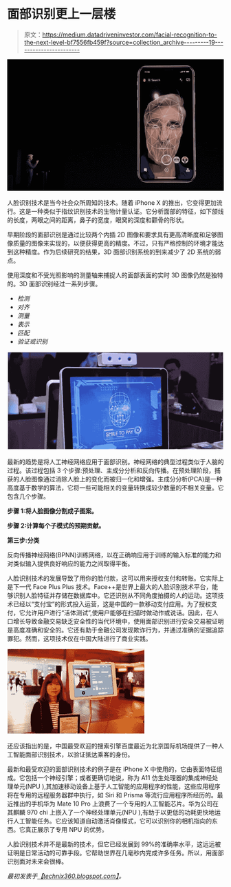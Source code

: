 # 面部识别更上一层楼

> 原文：<https://medium.datadriveninvestor.com/facial-recognition-to-the-next-level-bf7556fb459f?source=collection_archive---------19----------------------->

![](img/926fab3d2da6c53bffb37ad14dd0b922.png)

人脸识别技术是当今社会众所周知的技术。随着 iPhone X 的推出，它变得更加流行。这是一种类似于指纹识别技术的生物计量认证。它分析面部的特征，如下颌线的长度，两眼之间的距离，鼻子的宽度，眼窝的深度和颧骨的形状。

早期阶段的面部识别是通过比较两个内插 2D 图像和要求具有更高清晰度和足够图像质量的图像来实现的，以便获得更高的精度。不过，只有严格控制的环境才能达到这种精度。作为后续研究的结果，3D 面部识别系统的到来减少了 2D 系统的弱点。

使用深度和不受光照影响的测量轴来捕捉人的面部表面的实时 3D 图像仍然是独特的。3D 面部识别经过一系列步骤。

*   *检测*
*   *对齐*
*   *测量*
*   *表示*
*   *匹配*
*   *验证或识别*

![](img/d7bb3f129d591a6f79bbf6724d4c61d2.png)

最新的趋势是将人工神经网络应用于面部识别。神经网络的典型过程类似于人脑的过程。该过程包括 3 个步骤:预处理、主成分分析和反向传播。在预处理阶段，捕获的人脸图像通过消除人脸上的变化而被归一化和增强。主成分分析(PCA)是一种高度基于数学的算法，它将一些可能相关的变量转换成较少数量的不相关变量。它包含几个步骤。

**步骤 1:将人脸图像分割成子图案。**

**步骤 2:计算每个子模式的预期贡献。**

**第三步:分类**

反向传播神经网络(BPNN)训练网络，以在正确响应用于训练的输入标准的能力和对类似输入提供良好响应的能力之间取得平衡。

人脸识别技术的发展导致了用你的脸付款，这可以用来授权支付和转账。它实际上是下一代 Face Plus Plus 技术。Face++是世界上最大的人脸识别技术平台，能够识别人脸特征并存储在数据库中。它还识别从不同角度拍摄的人的运动。这项技术已经以“支付宝”的形式投入运营，这是中国的一款移动支付应用。为了授权支付，它允许用户进行“活体测试”,使用户能够在扫描时做动作或说话。因此，在人口增长导致金融交易缺乏安全性的当代环境中，使用面部识别进行安全交易被证明是高度准确和安全的。它还有助于金融公司发现欺诈行为，并通过准确的证据追踪罪犯。然而，这项技术仅在中国大陆进行了商业实践。

![](img/62df72ecdfe28a2a2f855f76a0ee6f55.png)

还应该指出的是，中国最受欢迎的搜索引擎百度最近为北京国际机场提供了一种人工智能面部识别技术，以验证抵达乘客的身份。

最新和最受欢迎的面部识别技术的例子是在 iPhone X 中使用的，它由表面特征组成。它包括一个神经引擎；或者更确切地说，称为 A11 仿生处理器的集成神经处理单元(NPU ),其加速移动设备上基于人工智能的应用程序的性能，这些应用程序将在专用的远程服务器群中执行，如 Siri 和 Prisma 等流行应用程序所经历的。最近推出的手机华为 Mate 10 Pro 上浪费了一个专用的人工智能芯片。华为公司在其麒麟 970 chi 上嵌入了一个神经处理单元(NPU ),有助于以更低的功耗更快地运行人工智能任务。它应该知道自动激活肖像模式，它可以识别你的相机指向的东西。它真正展示了专用 NPU 的优势。

人脸识别技术并不是最新的技术，但它已经发展到 99%的准确率水平，这远远被证明是日常活动的可靠手段。它帮助世界在几毫秒内完成许多任务。所以，用面部识别面对未来会很棒。

*最初发表于*[*【technix360.blogspot.com】*](http://technix360.blogspot.com/2018/03/facial-recognition-to-next-level.html)*。*